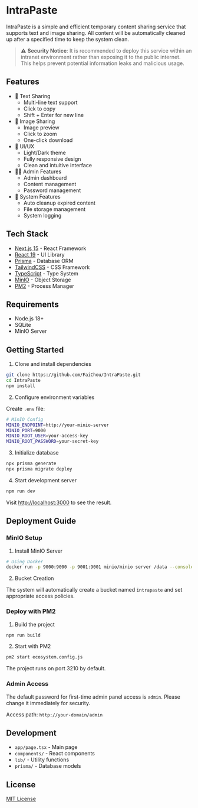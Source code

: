 # IntraPaste

IntraPaste is a simple and efficient temporary content sharing service that supports text and image sharing. All content will be automatically cleaned up after a specified time to keep the system clean.

> ⚠️ **Security Notice**: It is recommended to deploy this service within an intranet environment rather than exposing it to the public internet. This helps prevent potential information leaks and malicious usage.

## Features

- 📝 Text Sharing
  - Multi-line text support
  - Click to copy
  - Shift + Enter for new line
- 📸 Image Sharing
  - Image preview
  - Click to zoom
  - One-click download
- 🎨 UI/UX
  - Light/Dark theme
  - Fully responsive design
  - Clean and intuitive interface
- 👨‍💼 Admin Features
  - Admin dashboard
  - Content management
  - Password management
- 🧹 System Features
  - Auto cleanup expired content
  - File storage management
  - System logging

## Tech Stack

- [Next.js 15](https://nextjs.org/) - React Framework
- [React 19](https://react.dev/) - UI Library
- [Prisma](https://www.prisma.io/) - Database ORM
- [TailwindCSS](https://tailwindcss.com/) - CSS Framework
- [TypeScript](https://www.typescriptlang.org/) - Type System
- [MinIO](https://min.io/) - Object Storage
- [PM2](https://pm2.keymetrics.io/) - Process Manager

## Requirements

- Node.js 18+
- SQLite
- MinIO Server

## Getting Started

1. Clone and install dependencies

```bash
git clone https://github.com/FaiChou/IntraPaste.git
cd IntraPaste
npm install
```

2. Configure environment variables

Create `.env` file:

```bash
# MinIO Config
MINIO_ENDPOINT=http://your-minio-server
MINIO_PORT=9000
MINIO_ROOT_USER=your-access-key
MINIO_ROOT_PASSWORD=your-secret-key
```

3. Initialize database

```bash
npx prisma generate
npx prisma migrate deploy
```

4. Start development server

```bash
npm run dev
```

Visit [http://localhost:3000](http://localhost:3000) to see the result.

## Deployment Guide

### MinIO Setup

1. Install MinIO Server

```bash
# Using Docker
docker run -p 9000:9000 -p 9001:9001 minio/minio server /data --console-address ":9001"
```

2. Bucket Creation

The system will automatically create a bucket named `intrapaste` and set appropriate access policies.

### Deploy with PM2

1. Build the project

```bash
npm run build
```

2. Start with PM2

```bash
pm2 start ecosystem.config.js
```

The project runs on port 3210 by default.

### Admin Access

The default password for first-time admin panel access is `admin`. Please change it immediately for security.

Access path: `http://your-domain/admin`

## Development

- `app/page.tsx` - Main page
- `components/` - React components
- `lib/` - Utility functions
- `prisma/` - Database models

## License

[MIT License](LICENSE)
